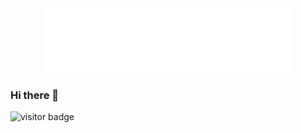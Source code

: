 
<div align="center">
    <img src="https://raw.githubusercontent.com/brandonswansfeger/brandonswansfeger/b2cc3812ef92932208c463d4cfb6c6793bfd24dd/banner_twocolors.svg?token=AU7TZPCJ3IXXHAWLPEG7PWTBXELFA" width="400" height="50" alt="css-in-readme">
</div>


<div align="center">
    <img src="https://raw.githubusercontent.com/brandonswansfeger/brandonswansfeger/a41a3072f5a45f2c7fa34c61695c19477338b141/banner_typewriter.svg?token=AU7TZPCDRDNYYT6KUVL2PZ3BXELGU" width="400" height="50" alt="css-in-readme">
</div>


### Hi there 👋
![visitor badge](https://visitor-badge.glitch.me/badge?page_id=brandonswansfeger.visitor-badge)
<!--
**brandonswansfeger/brandonswansfeger** is a ✨ _special_ ✨ repository because its `README.md` (this file) appears on your GitHub profile.
![visitors](https://visitor-badge.glitch.me/badge?page_id=brandonswansfeger.brandonswansfeger)
Here are some ideas to get you started:

- 🔭 I’m currently working on ...
- 🌱 I’m currently learning ...
- 👯 I’m looking to collaborate on ...
- 🤔 I’m looking for help with ...
- 💬 Ask me about ...
- 📫 How to reach me: ...
- 😄 Pronouns: ...
- ⚡ Fun fact: ...
-->
